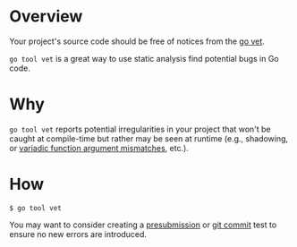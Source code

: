 # Overview
Your project's source code should be free of notices from the 
[go vet](http://godoc.org/golang.org/x/tools/cmd/vet).

`go tool vet` is a great way to use static analysis find potential bugs in Go
code.


# Why
`go tool vet` reports potential irregularities in your project that won't be
caught at compile-time but rather may be seen at runtime (e.g., shadowing, or
[variadic function argument
mismatches](https://golang.org/ref/spec#Function_types), etc.).


# How
    $ go tool vet


You may want to consider creating a
[presubmission](https://www.chromium.org/developers/how-tos/depottools/presubmit-scripts) or [git
commit](https://git-scm.com/book/en/v2/Customizing-Git-Git-Hooks) test
to ensure no new errors are introduced.

